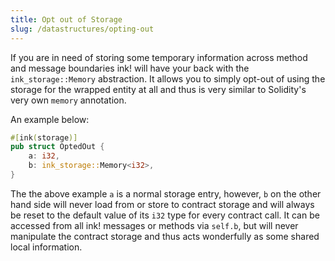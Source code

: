 ```yaml
---
title: Opt out of Storage
slug: /datastructures/opting-out
---
```


If you are in need of storing some temporary information across method and message
boundaries ink! will have your back with the `ink_storage::Memory` abstraction. It allows
you to simply opt-out of using the storage for the wrapped entity at all and thus is very
similar to Solidity's very own `memory` annotation.

An example below:

```rust
#[ink(storage)]
pub struct OptedOut {
    a: i32,
    b: ink_storage::Memory<i32>,
}
```

The the above example `a` is a normal storage entry, however, `b` on the other
hand side will never load from or store to contract storage and will always be reset to
the default value of its `i32` type for every contract call. It can be accessed from all
ink! messages or methods via `self.b`, but will never manipulate the contract storage and
thus acts wonderfully as some shared local information.
